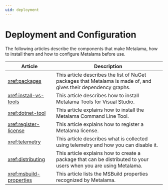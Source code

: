 ```yaml
---
uid: deployment
---
```


# Deployment and Configuration

The following articles describe the components that make Metalama, how to install them and how to configure Metalama before use.

| Article | Description |
|---------|-------------|
| <xref:packages> | This article describes the list of NuGet packages that Metalama is made of, and gives their dependency graphs. |
| <xref:install-vs-tools> | This article describes how to install Metalama Tools for Visual Studio. |
| <xref:dotnet-tool> | This article explains how to install the Metalama Command Line Tool. |
| <xref:register-license> | This article explains how to register a Metalama license. |
| <xref:telemetry> | This article describes what is collected using telemetry and how you can disable it. |
| <xref:distributing> | This article explains how to create a package that can be distributed to your users when you are using Metalama. |
| <xref:msbuild-properties> | This article lists the MSBuild properties recognized by Metalama.

